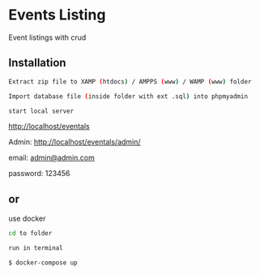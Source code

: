 # Events Listing

Event listings with crud

## Installation



```bash
Extract zip file to XAMP (htdocs) / AMPPS (www) / WAMP (www) folder

Import database file (inside folder with ext .sql) into phpmyadmin 

start local server 

```
[http://localhost/eventals](http://localhost/eventals)

Admin: [http://localhost/eventals/admin/](http://localhost/eventals/admin/)

email: admin@admin.com

password: 123456


## or

use docker

```bash
cd to folder

run in terminal

$ docker-compose up
```